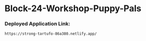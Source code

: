 # Block-24-Workshop-Puppy-Pals

### Deployed Application Link:
```
https://strong-tartufo-86a380.netlify.app/
```

